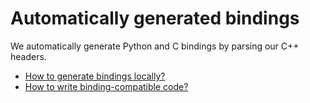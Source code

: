 # Automatically generated bindings

We automatically generate Python and C bindings by parsing our C++ headers.

* [How to generate bindings locally?](./README-generating.md)
* [How to write binding-compatible code?](./README-coding.md)
